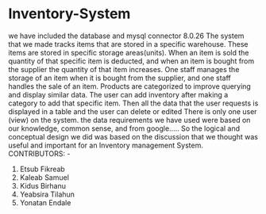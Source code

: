 # Inventory-System
we have included the database and mysql connector 8.0.26
The system that we made tracks items that are stored in a specific warehouse.
These items are stored in specific storage areas(units). 
When an item is sold the quantity of that specific item is deducted,
and when an item is bought from the supplier the quantity of that item increases.
One staff manages the storage of an item when it is bought from the supplier,
and one staff handles the sale of an item.
Products are categorized to improve querying and display similar data.
The user can add inventory after making a category to add that specific item. 
Then all the data that the user requests is displayed in a table and the user can delete or edited
There is only one user (view) on the system.
the data requirements we have used were based on our knowledge, common sense, and from google.....
So the logical and conceptual design we did was based on the discussion that we thought was useful and important for an Inventory management System.
CONTRIBUTORS: - 
1.	Etsub Fikreab
2.	Kaleab Samuel
3.	Kidus Birhanu
4.	Yeabsira Tilahun
5.	Yonatan Endale
